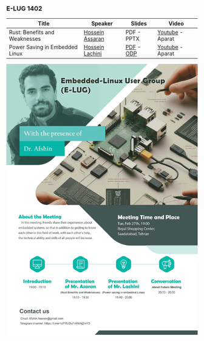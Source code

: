 ### E-LUG 1402

| Title  | Speaker | Slides | Video |
| ------------- | ------------- | ------------- | ------------- |
| Rust: Benefits and Weaknesses | [Hossein Assaran](https://github.com/HosseinAssaran) | PDF - PPTX | [Youtube](https://www.youtube.com/@E-LUG_IRAN) - Aparat |
| Power Saving in Embedded Linux | [Hossein Lachini](https://github.com/HosseinLachini) | [PDF](12/PowerSaving14021208.pdf) - [ODP](12/PowerSaving14021208.odp) | [Youtube](https://www.youtube.com/@E-LUG_IRAN) - Aparat |

![Poster 1402-12](12/poster_en.jpeg)

